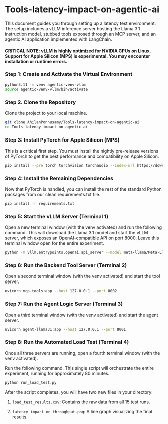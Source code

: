 # Tools-latency-impact-on-agentic-ai

This document guides you through setting up a latency test environment. The setup includes a vLLM inference server hosting the Llama 3.1 instruction model, stubbed tools exposed through an MCP server, and an agentic AI application implemented with LangChain.

#### CRITICAL NOTE: vLLM is highly optimized for NVIDIA GPUs on Linux. Support for Apple Silicon (MPS) is experimental. You may encounter installation or runtime errors.

### Step 1: Create and Activate the Virtual Environment

```bash
python3.11 -m venv agentic-venv-vllm
source agentic-venv-vllm/bin/activate
```
### Step 2. Clone the Repository
Clone the project to your local machine.

```bash
git clone AhilanPonnusamy/Tools-latency-impact-on-agentic-ai
cd Tools-latency-impact-on-agentic-ai
```

### Step 3: Install PyTorch for Apple Silicon (MPS)
This is a critical first step. You must install the nightly pre-release versions of PyTorch to get the best performance and compatibility on Apple Silicon.

```bash
pip install --pre torch torchvision torchaudio --index-url https://download.pytorch.org/whl/nightly/cpu
```

### Step 4: Install the Remaining Dependencies
Now that PyTorch is handled, you can install the rest of the standard Python packages from our clean requirements.txt file.

```bash
pip install -r requirements.txt
```

### Step 5: Start the vLLM Server (Terminal 1)
Open a new terminal window (with the venv activated) and run the following command. This will download the Llama 3.1 model and start the vLLM server, which exposes an OpenAI-compatible API on port 8000. Leave this terminal window open for the entire experiment.

```bash
python -m vllm.entrypoints.openai.api_server --model meta-llama/Meta-Llama-3.1-8B-Instruct --host 127.0.0.1 --port 8000 --max-model-len 4096 --max-num-batched-tokens 4096 --enable-auto-tool-choice --tool-call-parser llama3_json
```

### Step 6: Run the Backend Tool Server (Terminal 2)
Open a second terminal window (with the venv activated) and start the tool server.

```bash
uvicorn mcp-tools:app --host 127.0.0.1 --port 8002
```

### Step 7: Run the Agent Logic Server (Terminal 3)
Open a third terminal window (with the venv activated) and start the agent server.

```bash
uvicorn agent-llama31:app --host 127.0.0.1 --port 8001
```

### Step 8: Run the Automated Load Test (Terminal 4)
Once all three servers are running, open a fourth terminal window (with the venv activated).

Run the following command. This single script will orchestrate the entire experiment, running for approximately 80 minutes.

```bash
python run_load_test.py
```

After the script completes, you will have two new files in your directory:

1) ```load_test_results.csv```: Contains the raw data from all 15 test runs.

2) ```latency_impact_on_throughput.png```: A line graph visualizing the final results.
